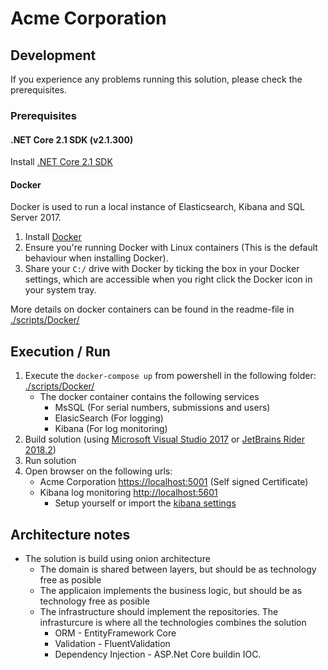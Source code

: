 # Acme Corporation


## Development 
If you experience any problems running this solution, please check the prerequisites.

### Prerequisites
#### .NET Core 2.1 SDK (v2.1.300)

Install [.NET Core 2.1 SDK](https://www.microsoft.com/net/download/dotnet-core/sdk-2.1.300)

#### Docker

Docker is used to run a local instance of Elasticsearch, Kibana and SQL Server 2017.

1. Install [Docker](https://download.docker.com/win/stable/Docker%20for%20Windows%20Installer.exe)
1. Ensure you're running Docker with Linux containers (This is the default behaviour when installing Docker).
1. Share your `C:/` drive with Docker by ticking the box in your Docker settings, which are accessible when you right click the Docker icon in your system tray.

More details on docker containers can be found in the readme-file in  [./scripts/Docker/](./scripts/Docker/)

## Execution / Run
1. Execute the  `docker-compose up` from powershell in the following folder: [./scripts/Docker/](./scripts/Docker/)
    - The docker container contains the following services
        - MsSQL (For serial numbers, submissions and users)
        - ElasicSearch (For logging)
        - Kibana (For log monitoring)
1. Build solution (using [Microsoft Visual Studio 2017](https://visualstudio.microsoft.com/downloads/) or [JetBrains Rider 2018.2](https://www.jetbrains.com/rider/download/#section=windows))
1. Run solution
1. Open browser on the following urls:
    - Acme Corporation [https://localhost:5001](https://localhost:5001) (Self signed Certificate)
    - Kibana log monitoring [http://localhost:5601](http://localhost:5601)
        - Setup yourself or import the [kibana settings](./scripts/Kibana/kibana-saved-objects.json)

## Architecture notes
- The solution is build using onion architecture
    - The domain is shared between layers, but should be as technology free as posible
    - The applicaion implements the business logic, but should be as technology free as posible
    - The infrastructure should implement the repositories. The infrasturcure is where all the technologies combines the solution
        - ORM - EntityFramework Core
        - Validation - FluentValidation
        - Dependency Injection - ASP.Net Core buildin IOC.